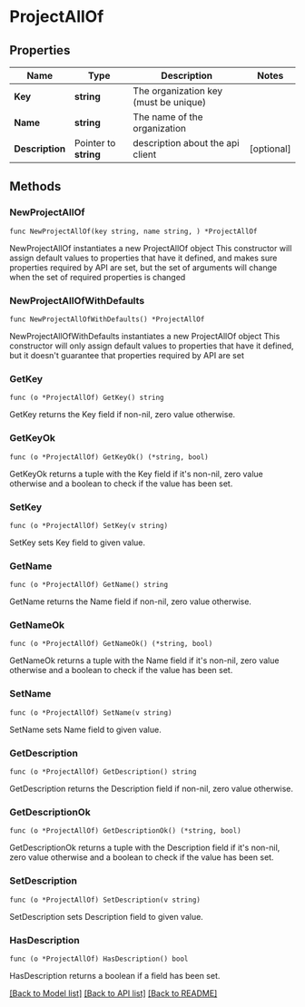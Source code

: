 # ProjectAllOf

## Properties

Name | Type | Description | Notes
------------ | ------------- | ------------- | -------------
**Key** | **string** | The organization key (must be unique) | 
**Name** | **string** | The name of the organization | 
**Description** | Pointer to **string** | description about the api client | [optional] 

## Methods

### NewProjectAllOf

`func NewProjectAllOf(key string, name string, ) *ProjectAllOf`

NewProjectAllOf instantiates a new ProjectAllOf object
This constructor will assign default values to properties that have it defined,
and makes sure properties required by API are set, but the set of arguments
will change when the set of required properties is changed

### NewProjectAllOfWithDefaults

`func NewProjectAllOfWithDefaults() *ProjectAllOf`

NewProjectAllOfWithDefaults instantiates a new ProjectAllOf object
This constructor will only assign default values to properties that have it defined,
but it doesn't guarantee that properties required by API are set

### GetKey

`func (o *ProjectAllOf) GetKey() string`

GetKey returns the Key field if non-nil, zero value otherwise.

### GetKeyOk

`func (o *ProjectAllOf) GetKeyOk() (*string, bool)`

GetKeyOk returns a tuple with the Key field if it's non-nil, zero value otherwise
and a boolean to check if the value has been set.

### SetKey

`func (o *ProjectAllOf) SetKey(v string)`

SetKey sets Key field to given value.


### GetName

`func (o *ProjectAllOf) GetName() string`

GetName returns the Name field if non-nil, zero value otherwise.

### GetNameOk

`func (o *ProjectAllOf) GetNameOk() (*string, bool)`

GetNameOk returns a tuple with the Name field if it's non-nil, zero value otherwise
and a boolean to check if the value has been set.

### SetName

`func (o *ProjectAllOf) SetName(v string)`

SetName sets Name field to given value.


### GetDescription

`func (o *ProjectAllOf) GetDescription() string`

GetDescription returns the Description field if non-nil, zero value otherwise.

### GetDescriptionOk

`func (o *ProjectAllOf) GetDescriptionOk() (*string, bool)`

GetDescriptionOk returns a tuple with the Description field if it's non-nil, zero value otherwise
and a boolean to check if the value has been set.

### SetDescription

`func (o *ProjectAllOf) SetDescription(v string)`

SetDescription sets Description field to given value.

### HasDescription

`func (o *ProjectAllOf) HasDescription() bool`

HasDescription returns a boolean if a field has been set.


[[Back to Model list]](../README.md#documentation-for-models) [[Back to API list]](../README.md#documentation-for-api-endpoints) [[Back to README]](../README.md)


